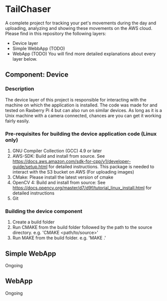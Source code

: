 # TailChaser
A complete project for tracking your pet's movements during the day and uploading, analyzing and showing these movements on the AWS cloud. Please find in this repository the following layers:
* Device layer
* Simple WebbApp (TODO)
* WebApp (TODO)
You will find more detailed explanations about every layer below.

## Component: Device

### Description
The device layer of this project is responsible for interacting with the machine on which the application is installed. The code was made for and tested on Rasberry Pi 4 but can also run on similar devices. As long as it is a Unix machine with a camera connected, chances are you can get it working fairly easily.

### Pre-requisites for building the device application code (Linux only)
1. GNU Compiler Collection (GCC) 4.9 or later
2. AWS-SDK: Build and install from source. See https://docs.aws.amazon.com/sdk-for-cpp/v1/developer-guide/setup.html for detailed instructions. This package is needed to interact with the S3 bucket on AWS (For uploading images)
3. CMake: Please install the latest version of cmake
4. OpenCV 4: Build and install from source: See https://docs.opencv.org/master/d7/d9f/tutorial_linux_install.html for detailed instructions
5. Git

### Building the device component
1. Create a build folder
2. Run CMAKE from the build folder followed by the path to the source directory. e.g. 'CMAKE <path/to/source>'
3. Run MAKE from the build folder. e.g. 'MAKE .'

## Simple WebApp
Ongoing

## WebApp
Ongoing
